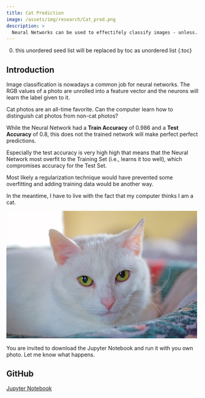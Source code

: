 ```yaml
---
title: Cat Prediction
image: /assets/img/research/Cat_pred.png
description: >
  Neural Networks can be used to effectifely classify images - unless...
---
```


0. this unordered seed list will be replaced by toc as unordered list
{:toc}

## Introduction

Image classification is nowadays a common job for neural networks. The RGB values of a photo are unrolled into a feature vector and the neurons will learn the label given to it.

Cat photos are an all-time favorite. Can the computer learn how to distinguish cat photos from non-cat photos?

While the Neural Network had a **Train Accuracy** of 0.986 and a **Test Accuracy** of 0.8, this does not the trained network will make perfect perfect predictions.

Especially the test accuracy is very high high that means that the Neural Network most overfit to the Training Set (i.e., learns it too well), which compromises accuracy for the Test Set.

Most likely a regularization technique would have prevented some overfitting and adding training data would be another way.

In the meantime, I have to live with the fact that my computer thinks I am a cat.

<img src="https://raw.githubusercontent.com/ChristianHallerX/Deeplearning.ai/master/Deep%20Learning%20Specialization/1%20Neural%20Networks%20and%20Deep%20Learning/Week%204/Deep%20Neural%20Network%20Application%20Image%20Classification/images/my_image.jpg" alt="Cat" style="width:500px">

You are invited to download the Jupyter Notebook and run it with you own photo. Let me know what happens.

## GitHub

<a href="https://github.com/ChristianHallerX/Deeplearning.ai/blob/master/Deep%20Learning%20Specialization/1%20Neural%20Networks%20and%20Deep%20Learning/Week%204/Deep%20Neural%20Network%20Application%20Image%20Classification/Deep%2BNeural%2BNetwork%2B-%2BApplication%2Bv8.ipynb" target="_blank">Jupyter Notebook</a>